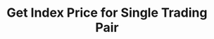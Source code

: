 ---
title: Get Index Price for Single Trading Pair
position_number: 11
type: get
description: /market/public/q/symbol-index-price
parameters:
    -
        name: symbol
        type: string
        mandatory: true
        default: N/A
        description: Trading pair
        ranges:
content_markdown: Note：This method does not require a signature.
left_code_blocks:
    -
        code_block: "public void getKLine() {\r\n\tString text = HttpUtil.get(URL + \"/data/api/v1/future-u/market/getKLine?market=btc_usdt&type=1min&since=0\");\r\n\tSystem.out.println(text);\r\n}"
        title: Java
        language: java
right_code_blocks:
    - code_block: |-
        {
         "msgInfo": {
            "code": "",
            "msg": ""
          },
          "msg": "",
          "data": {
            "p": 0, //Price
            "s": "", //Trading pair
            "t": 0 //Time
          },
          "code": 200
        }
      title: Response
      language: json
---